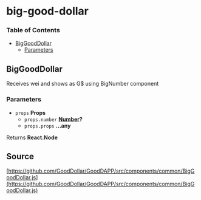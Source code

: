 # big-good-dollar

### Table of Contents

* [BigGoodDollar](big-good-dollar.md#biggooddollar)
  * [Parameters](big-good-dollar.md#parameters)

## BigGoodDollar

Receives wei and shows as G$ using BigNumber component

### Parameters

* `props` **Props** 
  * `props.number` [**Number**](https://developer.mozilla.org/docs/Web/JavaScript/Reference/Global_Objects/Number)**?** 
  * `props.props` **...any** 

Returns **React.Node**

## Source

[https://github.com/GoodDollar/GoodDAPP/src/components/common/BigGoodDollar.js](https://github.com/GoodDollar/GoodDAPP/src/components/common/BigGoodDollar.js)

